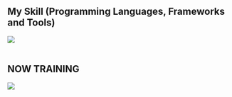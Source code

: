 ## My Skill (Programming Languages, Frameworks and Tools)

<img src="https://skillicons.dev/icons?i=github,fortran,instagram,py,r,twitter,vscode,matlab,mysql" /> <br /><br />
  
## NOW TRAINING

<img src="https://skillicons.dev/icons?i=cs,docker,php" /> <br /><br />
